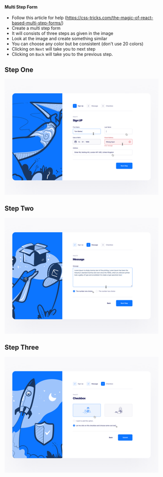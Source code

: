 #### Multi Step Form

- Follow this article for help (https://css-tricks.com/the-magic-of-react-based-multi-step-forms/)
- Create a multi step form
- It will consists of three steps as given in the image
- Look at the image and create something similar
- You can choose any color but be consistent (don't use 20 colors)
- Clicking on `Next` will take you to next step
- Clicking on `Back` will take you to the previous step.

## Step One

![Step One](./assets/one.webp)

## Step Two

![Step One](./assets/two.webp)

## Step Three

![Step One](./assets/three.webp)
